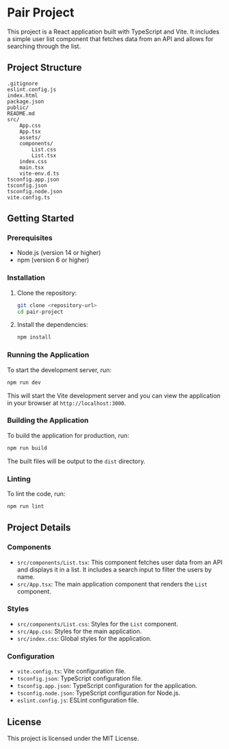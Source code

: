 # Pair Project

This project is a React application built with TypeScript and Vite. It includes a simple user list component that fetches data from an API and allows for searching through the list.

## Project Structure

```
.gitignore
eslint.config.js
index.html
package.json
public/
README.md
src/
    App.css
    App.tsx
    assets/
    components/
        List.css
        List.tsx
    index.css
    main.tsx
    vite-env.d.ts
tsconfig.app.json
tsconfig.json
tsconfig.node.json
vite.config.ts
```

## Getting Started

### Prerequisites

- Node.js (version 14 or higher)
- npm (version 6 or higher)

### Installation

1. Clone the repository:

   ```sh
   git clone <repository-url>
   cd pair-project
   ```

2. Install the dependencies:
   ```sh
   npm install
   ```

### Running the Application

To start the development server, run:

```sh
npm run dev
```

This will start the Vite development server and you can view the application in your browser at `http://localhost:3000`.

### Building the Application

To build the application for production, run:

```sh
npm run build
```

The built files will be output to the `dist` directory.

### Linting

To lint the code, run:

```sh
npm run lint
```

## Project Details

### Components

- `src/components/List.tsx`: This component fetches user data from an API and displays it in a list. It includes a search input to filter the users by name.
- `src/App.tsx`: The main application component that renders the `List` component.

### Styles

- `src/components/List.css`: Styles for the `List` component.
- `src/App.css`: Styles for the main application.
- `src/index.css`: Global styles for the application.

### Configuration

- `vite.config.ts`: Vite configuration file.
- `tsconfig.json`: TypeScript configuration file.
- `tsconfig.app.json`: TypeScript configuration for the application.
- `tsconfig.node.json`: TypeScript configuration for Node.js.
- `eslint.config.js`: ESLint configuration file.

## License

This project is licensed under the MIT License.
